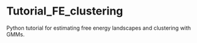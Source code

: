 # Tutorial_FE_clustering
Python tutorial for estimating free energy landscapes and clustering with GMMs. 
